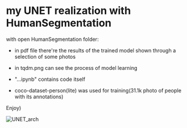 # my UNET realization with HumanSegmentation

with open HumanSegmentation folder:

* in pdf file there're the results of the trained model shown through a selection of some photos

* in tqdm.png can see the process of model learning

* "...ipynb" contains code itself

* coco-dataset-person(lite) was used for training(31.1k photo of people with its annotations)

Enjoy)

![UNET_arch](https://neerc.ifmo.ru/wiki/images/d/dc/U-net-architecture.png)

